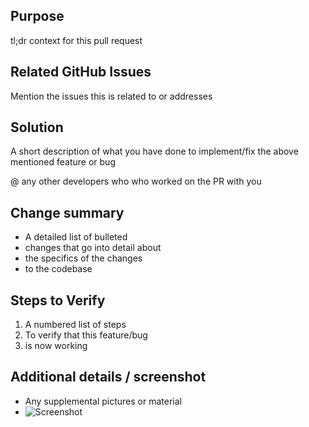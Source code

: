 Purpose
---------------
tl;dr context for this pull request

Related GitHub Issues
---------------
Mention the issues this is related to or addresses

Solution
---------------
A short description of what you have done to implement/fix the above mentioned feature or bug

@ any other developers who who worked on the PR with you


Change summary
---------------
* A detailed list of bulleted
* changes that go into detail about
* the specifics of the changes
* to the codebase


Steps to Verify
----------------
1. A numbered list of steps
2. To verify that this feature/bug
3. is now working


Additional details / screenshot
----------------
- Any supplemental pictures or material
- ![Screenshot]()
